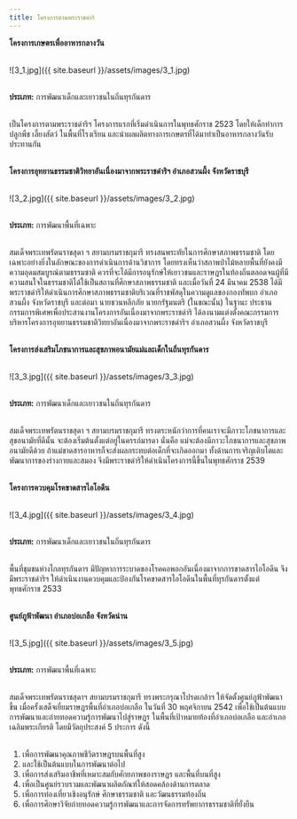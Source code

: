 ```yaml
---
title: โครงการตามพระราชดำริ
---
```


**โครงการเกษตรเพื่ออาหารกลางวัน**
<br>
<br>

![3_1.jpg]({{ site.baseurl }}/assets/images/3_1.jpg)
<br>
<br>

**ประเภท:** การพัฒนาเด็กและเยาวชนในถิ่นทุรกันดาร
<br>
<br>

<p>เป็นโครงการตามพระราชดำริฯ โครงการแรกที่เริ่มดำเนินการในพุทธศักราช 2523 โดยให้เด็กทำการปลูกพืช เลี้ยงสัตว์ ในพื้นที่โรงเรียน และนำผลผลิตทางการเกษตรที่ได้มาทำเป็นอาหารกลางวันรับประทานกัน
<br>
<br></p>

**โครงการอุทยานธรรมชาติวิทยาอันเนื่องมาจากพระราชดำริฯ อำเภอสวนผึ้ง จังหวัดราชบุรี**
<br>
<br>

![3_2.jpg]({{ site.baseurl }}/assets/images/3_2.jpg)
<br>
<br>

**ประเภท:** การพัฒนาพื้นที่เฉพาะ
<br>
<br>

<p>สมเด็จพระเทพรัตนราขสุดา ฯ สยามบรมราชกุมารี ทรงสนพระทัยในการศึกษาสภาพธรรมชาติ โดยเฉพาะอย่างยิ่งในลักษณะของการดำเนินการด้านวิชาการ โดยทรงเห็นว่าสภาพป่าไม้หลายพื้นที่ยังคงมีความอุดมสมบูรณ์ตามธรรมชาติ ควรที่จะได้มีการอนุรักษ์ให้เยาวชนและราษฎรในท้องถิ่นตลอดจนผู้ที่มีความสนใจในธรรมชาติได้ใช้เป็นสถานที่ศึกษาสภาพธรรมชาติ และเมื่อวันที่ 24 มีนาคม 2538 ได้มีพระราชดำริให้ดำเนินการศึกษาสภาพธรรมชาติบริเวณที่ราชพัสดุในความดูแลของกองทัพบก อำเภอสวนผึ้ง จังหวัดราชบุรี และต่อมา นายชวนหลีกภัย นายกรัฐมนตรี (ในขณะนั้น) ในฐานะ ประธานกรรมการพิเศษเพื่อประสานงานโครงการอันเนื่องมาจากพระราชดำริ ได้ลงนามแต่งตั้งคณะกรรมการบริหารโครงการอุทยานธรรมชาติวิทยาอันเนื่องมาจากพระราชดำริฯ อำเภอสวนผึ้ง จังหวัดราชบุรี
<br>
<br></p>

**โครงการส่งเสริมโภชนาการและสุขภาพอนามัยแม่และเด็กในถิ่นทุรกันดาร**
<br>
<br>

![3_3.jpg]({{ site.baseurl }}/assets/images/3_3.jpg)
<br>
<br>

**ประเภท:** การพัฒนาเด็กและเยาวชนในถิ่นทุรกันดาร
<br>
<br>

<p>สมเด็จพระเทพรัตนราขสุดา ฯ สยามบรมราชกุมารี ทรงตระหนักว่าการที่คนเราจะมีภาวะโภชนาการและสุขอนามัยที่ดีนั้น จะต้องเริ่มต้นตั้งแต่อยู่ในครรภ์มารดา นั่นคือ แม่จะต้องมีภาวะโภชนาการและสุขภาพอนามัยดีด้วย ถ้าแม่ขาดสารอาหารก็จะส่งผลกระทบต่อเด็กที่จะเกิดออกมา ทั้งด้านการเจริญเติบโตและพัฒนาการของร่างกายและสมอง จึงมีพระราชดำริให้ดำเนินโครงการนี้ขึ้นในพุทธศักราช 2539
<br>
<br></p>

**โครงการควบคุมโรคขาดสารไอโอดีน**
<br>
<br>

![3_4.jpg]({{ site.baseurl }}/assets/images/3_4.jpg)
<br>
<br>

**ประเภท:** การพัฒนาเด็กและเยาวชนในถิ่นทุรกันดาร
<br>
<br>

<p>พื้นที่ชุมชนห่างไกลทุรกันดาร มีปัญหาการระบาดของโรคคอพอกอันเนื่องมาจากการขาดสารไอโอดีน จึงมีพระราชดำริฯ ให้ดำเนินงานควบคุมและป้องกันโรคขาดสารไอโอดีนในพื้นที่ทุรกันดารตั้งแต่พุทธศักราช 2533
<br>
<br></p>

**ศูนย์ภูฟ้าพัฒนา อำเภอบ่อเกลือ จังหวัดน่าน**
<br>
<br>

![3_5.jpg]({{ site.baseurl }}/assets/images/3_5.jpg)
<br>
<br>

**ประเภท:** การพัฒนาพื้นที่เฉพาะ
<br>
<br>

<p>สมเด็จพระเทพรัตนราชสุดาฯ สยามบรมราชกุมารี ทรงพระกรุณาโปรดเกล้าฯ ให้จัดตั้งศูนย์ภูฟ้าพัฒนาขึ้น เมื่อครั้งเสด็จเยี่ยมราษฎรพื้นที่อำเภอบ่อเกลือ ในวันที่ 30 พฤศจิกายน 2542 เพื่อใช้เป็นต้นแบบการพัฒนาและถ่ายทอดความรู้การพัฒนาไปสู่ราษฎร ในพื้นที่เป้าหมายท้องที่อำเภอบ่อเกลือ และอำเภอเฉลิมพระเกียรติ โดยมีวัตถุประสงค์ 5 ประการ ดังนี้
<br>
<br>
<ol><li>เพื่อการพัฒนาคุณภาพชีวิตราษฎรบนพื้นที่สูง</li>
<li>และใช้เป็นต้นแบบในการพัฒนาต่อไป</li>
<li>เพื่อการส่งเสริมอาชีพที่เหมาะสมกับศักยภาพของราษฎร และพื้นที่บนที่สูง</li>
<li>เพื่อเป็นศูนย์รวบรวมและพัฒนาผลิตภัณฑ์ให้สอดคล้องด้านการตลาด</li>
<li>เพื่อการท่องเที่ยวเชิงอนุรักษ์ ศึกษาธรรมชาติ และวัฒนธรรมท้องถิ่น</li>
<li>เพื่อการศึกษาวิจัยถ่ายทอดความรู้การพัฒนาและการจัดการทรัพยากรธรรมชาติที่ยั่งยืน</li></ol>
<br>
<br></p>